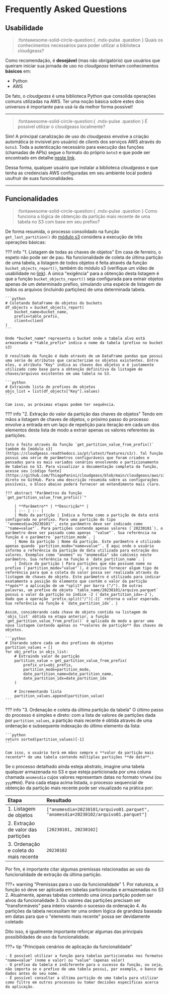 # Frequently Asked Questions

## Usabilidade

> :fontawesome-solid-circle-question:{ .mdx-pulse .question } Quais os conhecimentos necessários para poder utilizar a biblioteca cloudgeass?

Como recomendação, é **desejável** (mas não obrigatório) que usuários que queiram iniciar sua jornada de uso no *cloudgeass* tenham conhecimentos **básicos** em:

- Python
- AWS

De fato, o *cloudgeass* é uma biblioteca Python que consolida operações comuns utilizadas na AWS. Ter uma noção básica sobre estes dois universos é importante para usá-la da melhor forma possível!

___

> :fontawesome-solid-circle-question:{ .mdx-pulse .question } É possível utilizar o cloudgeass localmente?

Sim! A principal canalização de uso do *cloudgeass* envolve a criação automática (e invisível pro usuário) de *clients* dos serviços AWS através do `boto3`. Toda a autenticação necessário para execução das funções (chamadas de APIs) segue o formato do próprio `boto3` e que pode ser encontrado em detalhe [neste link](https://boto3.amazonaws.com/v1/documentation/api/latest/guide/credentials.html).

Dessa forma, qualquer usuário que instalar a biblioteca *cloudgeass* e que tenha as credenciais AWS configuradas em seu ambiente local poderá usufruir de suas funcionalidades.

___


## Funcionalidades

> :fontawesome-solid-circle-question:{ .mdx-pulse .question } Como funciona a lógica de obtenção da partição mais recente de uma tabela no S3 com base em seu prefixo?

De forma resumida, o processo consolidado na função `get_last_partition()` do [módulo s3](../features/exemplos-s3.md) considera a execução de três operações básicas:

??? info "1. Listagem de todas as chaves de objetos"
    Em casa de ferreiro, o espeto não pode ser de pau. Na funcionalidade de coleta de última partição de uma tabela, a listagem de todos objetos é feita através da função `bucket_objects_report()`, também do módulo s3 (verifique um vídeo de usabilidade no [link](../features/exemplos-s3.md#exemplos-práticos)). A única "exigência" para a obtenção desta listagem é que a função `bucket_objects_report()` seja configurada para extrair objetos apenas de um determinado prefixo, simulando uma espécie de listagem de todos os arquivos (incluindo partições) de uma determinada tabela.

    ```python
    # Coletando DataFrame de objetos do buckets
    df_objects = bucket_objects_report(
        bucket_name=bucket_name,
        prefix=table_prefix,
        client=client
    )
    ```

    Onde *bucket_name* representa o bucket onde a tabela alvo está armazenada e *table_prefix* indica o nome da tabela (prefixo no bucket s3)

    O resultado da função é dado através de um DataFrame pandas que possui uma série de atributos que caracterizam os objetos existentes. Entre eles, o atributo "Key" indica as chaves dos objetos e é justamente utilizado como base para a obtenção definitiva da listagem de chaves/arquivos existentes em uma tabela no S3.

    ```python
    # Extraindo lista de prefixos de objetos
    objs_list = list(df_objects["Key"].values)
    ```

    Com isso, as próximas etapas podem ter sequência.

??? info "2. Extração do valor da partição das chaves de objetos"
    Tendo em mãos a listagem de chaves de objetos, o próximo passo do processo envolve a entrada em um laço de repetição para iteração em cada um dos elementos desta lista de modo a extrair apenas os valores referentes às partições.

    Isto é feito através da função `get_partition_value_from_prefix()` também do [módulo s3](https://cloudgeass.readthedocs.io/pt/latest/features/s3/). Tal função possui uma série de parâmetros configuráveis que foram criados e pensados para os mais variados cenários envolvendo o particionamento de tabelas no S3. Para visualizar a documentação completa da função, acesse seu [código fonte](https://github.com/ThiagoPanini/cloudgeass/blob/main/cloudgeass/aws/s3.py#L243) direto no GitHub. Para uma descrição resumida sobre as configurações possíveis, o bloco abaixo poderá fornecer um entendimento mais claro.

    ??? abstract "Parâmetros da função `get_partition_value_from_prefix()`"

        | **Parâmetro** | **Descrição** |
        | :-- | :-- |
        | Modo da partição | Indica a forma como a partição de data está configurada no prefixo. Para uma partição do tipo `"anomesdia=20230101"`, este parâmetro deve ser indicado como `"name=value"`. Para partições contendo apenas valores (`20230101`), o parâmetro deve ser passado como apenas `"value"`. Sua referência na função é o parâmetro `partition_mode`. |
        | Nome da partição | Nome da partição. Este parâmetro é utilizado apenas quando `partition_mode="name=value"`. É aqui onde o usuário informa a referência da partição de data utilizada para extração dos valores. Exemplos como "anomes" ou "anomesdia" são cabíveis neste parâmetro. Sua referência na função é `date_partition_name`. |
        | Índice da partição | Para partições que não possuem nome no prefixo (`partition_mode="value"`), é preciso fornecer algum tipo de referência para que a coleta do valor possa ser realizada através da listagem de chaves de objeto. Este parâmetro é utilizado para indicar exatamente a posição do elemento que contém o valor da partição **após** a aplicação de um *split* por barra ("/"). Em outras palavras, um prefixo de objeto `table_name/20230101/arquivo.parquet` possui o valor da partição no índice -2 (`date_partition_idx=-2`), dado que a operação `prefix.split("/")[-2]` retorna o valor esperado. Sua referência na função é `date_partition_idx`. |

    Assim, considerando cada chave de objeto contida na listagem de `objs_list` obtida na etapa anterior, a função `get_partition_value_from_prefix()` é aplicada de modo a gerar uma nova listagem contendo apenas os **valores de partição** das chaves de objetos.

    ```python
    # Iterando sobre cada um dos prefixos de objetos
    partition_values = []
    for obj_prefix in objs_list:
        # Extraindo valor de partição
        partition_value = get_partition_value_from_prefix(
            prefix_uri=obj_prefix,
            partition_mode=partition_mode,
            date_partition_name=date_partition_name,
            date_partition_idx=date_partition_idx
        )

        # Incrementando lista
        partition_values.append(partition_value)
    ```

??? info "3. Ordenação e coleta da última partição da tabela"
    O último passo do processo é simples e direto: com a lista de valores de partições dada por `partition_values`, a partição mais recente é obtida através de uma ordenação e subsequente indexação do último elemento da lista:

    ```python
    return sorted(partition_values)[-1]
    ```

    Com isso, o usuário terá em mãos sempre o **valor da partição mais recente** de uma tabela contendo múltiplas partições **de data**.


Se o processo detalhado ainda esteja abstrato, imagine uma tabela qualquer armazenada no S3 e que esteja particionada por uma coluna chamada `anomesdia` cujos valores representam datas no formato `%Y%m%d` (ou `yyyMMdd`). Para cada etapa acima listada, o processo sequencial de obtenção da partição mais recente pode ser visualizado na prática por:

| **Etapa** | **Resultado** |
| :-- | :-- |
| 1. Listagem de objetos | `["anomesdia=20230101/arquivo01.parquet", "anomesdia=20230102/arquivo01.parquet"]` |
| 2. Extração de valor das partições | `[20230101, 20230102]` |
| 3. Ordenação e coleta do mais recente | `20230102` |


Por fim, é importante citar algumas premissas relacionadas ao uso da funcionalidade de extração da última partição.

???+ warning "Premissas para o uso da funcionalidade"
    1. Por natureza, a função só deve ser aplicada em tabelas particionadas e armazenadas no S3
    2. Atualmente, apenas tabelas contendo uma única partição podem ser alvos da funcionalidade
    3. Os valores das partições precisam ser "transformáveis" para inteiro visando o sucesso da ordenação
    4. As partições da tabela necessitam ter uma ordem lógica de grandeza baseada em datas para que o "elemento mais recente" possa ser devidamente coletado

Dito isso, é igualmente importante reforçar algumas das principais possibilidades de uso da funcionalidade.

???+ tip "Principais cenários de aplicação da funcionalidade"

    - É possível utilizar a função para tabelas particionadas nos formatos "name=value" (nome e valor) ou "value" (apenas valor)
    - O prefixo da tabela é indiferente para o sucesso da função, ou seja, não importa se o prefixo de uma tabela possui, por exemplo, o banco de dados antes do seu nome.
    - É possível consultar a última partição de uma tabela para utilizar como filtro em outros processos ou tomar decisões específicas acerca da aplicação.
